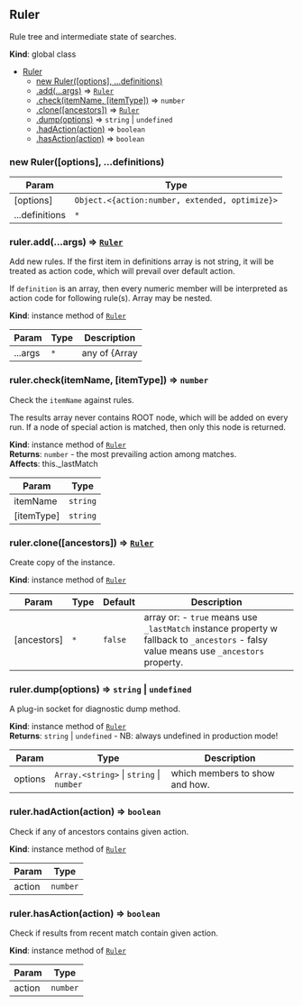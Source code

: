 <a name="Ruler"></a>

## Ruler
Rule tree and intermediate state of searches.

**Kind**: global class  

* [Ruler](#Ruler)
    * [new Ruler([options], ...definitions)](#new_Ruler_new)
    * [.add(...args)](#Ruler+add) ⇒ [<code>Ruler</code>](#Ruler)
    * [.check(itemName, [itemType])](#Ruler+check) ⇒ <code>number</code>
    * [.clone([ancestors])](#Ruler+clone) ⇒ [<code>Ruler</code>](#Ruler)
    * [.dump(options)](#Ruler+dump) ⇒ <code>string</code> \| <code>undefined</code>
    * [.hadAction(action)](#Ruler+hadAction) ⇒ <code>boolean</code>
    * [.hasAction(action)](#Ruler+hasAction) ⇒ <code>boolean</code>

<a name="new_Ruler_new"></a>

### new Ruler([options], ...definitions)

| Param | Type |
| --- | --- |
| [options] | <code>Object.&lt;{action:number, extended, optimize}&gt;</code> | 
| ...definitions | <code>\*</code> | 

<a name="Ruler+add"></a>

### ruler.add(...args) ⇒ [<code>Ruler</code>](#Ruler)
Add new rules. If the first item in definitions array is not string,
it will be treated as action code, which will prevail over default action.

If `definition` is an array, then every numeric member will be interpreted as
action code for following rule(s). Array may be nested.

**Kind**: instance method of [<code>Ruler</code>](#Ruler)  

| Param | Type | Description |
| --- | --- | --- |
| ...args | <code>\*</code> | any of {Array|Ruler|number|string} |

<a name="Ruler+check"></a>

### ruler.check(itemName, [itemType]) ⇒ <code>number</code>
Check the `itemName` against rules.

The results array never contains ROOT node, which will be added on every run.
If a node of special action is matched, then only this node is returned.

**Kind**: instance method of [<code>Ruler</code>](#Ruler)  
**Returns**: <code>number</code> - the most prevailing action among matches.  
**Affects**: this._lastMatch  

| Param | Type |
| --- | --- |
| itemName | <code>string</code> | 
| [itemType] | <code>string</code> | 

<a name="Ruler+clone"></a>

### ruler.clone([ancestors]) ⇒ [<code>Ruler</code>](#Ruler)
Create copy of the instance.

**Kind**: instance method of [<code>Ruler</code>](#Ruler)  

| Param | Type | Default | Description |
| --- | --- | --- | --- |
| [ancestors] | <code>\*</code> | <code>false</code> | array or:   - `true` means use `_lastMatch` instance property w fallback to `_ancestors`   - falsy value means use `_ancestors` property. |

<a name="Ruler+dump"></a>

### ruler.dump(options) ⇒ <code>string</code> \| <code>undefined</code>
A plug-in socket for diagnostic dump method.

**Kind**: instance method of [<code>Ruler</code>](#Ruler)  
**Returns**: <code>string</code> \| <code>undefined</code> - NB: always undefined in production mode!  

| Param | Type | Description |
| --- | --- | --- |
| options | <code>Array.&lt;string&gt;</code> \| <code>string</code> \| <code>number</code> | which members to show and how. |

<a name="Ruler+hadAction"></a>

### ruler.hadAction(action) ⇒ <code>boolean</code>
Check if any of ancestors contains given action.

**Kind**: instance method of [<code>Ruler</code>](#Ruler)  

| Param | Type |
| --- | --- |
| action | <code>number</code> | 

<a name="Ruler+hasAction"></a>

### ruler.hasAction(action) ⇒ <code>boolean</code>
Check if results from recent match contain given action.

**Kind**: instance method of [<code>Ruler</code>](#Ruler)  

| Param | Type |
| --- | --- |
| action | <code>number</code> | 

